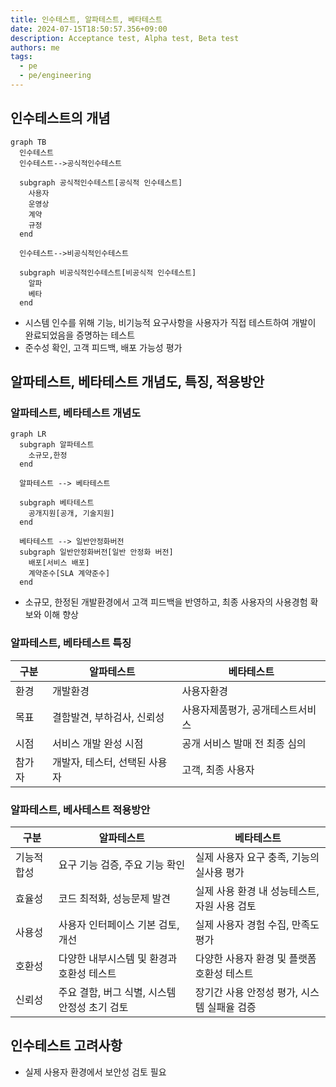 ```yaml
---
title: 인수테스트, 알파테스트, 베타테스트
date: 2024-07-15T18:50:57.356+09:00
description: Acceptance test, Alpha test, Beta test
authors: me
tags: 
  - pe
  - pe/engineering 
---
```


## 인수테스트의 개념

```mermaid
graph TB
  인수테스트
  인수테스트-->공식적인수테스트

  subgraph 공식적인수테스트[공식적 인수테스트]
    사용자
    운영상
    계약
    규정
  end

  인수테스트-->비공식적인수테스트

  subgraph 비공식적인수테스트[비공식적 인수테스트]
    알파
    베타
  end
```

- 시스템 인수를 위해 기능, 비기능적 요구사항을 사용자가 직접 테스트하여 개발이 완료되었음을 증명하는 테스트
- 준수성 확인, 고객 피드백, 배포 가능성 평가

## 알파테스트, 베타테스트 개념도, 특징, 적용방안

### 알파테스트, 베타테스트 개념도

```mermaid
graph LR
  subgraph 알파테스트
    소규모,한정
  end

  알파테스트 --> 베타테스트

  subgraph 베타테스트
    공개지원[공개, 기술지원]
  end

  베타테스트 --> 일반안정화버전
  subgraph 일반안정화버전[일반 안정화 버전]
    배포[서비스 배포]
    계약준수[SLA 계약준수]
  end
```

- 소규모, 한정된 개발환경에서 고객 피드백을 반영하고, 최종 사용자의 사용경험 확보와 이해 향상

### 알파테스트, 베타테스트 특징

| 구분 | 알파테스트 | 베타테스트 |
| --- | --- | --- |
| 환경 | 개발환경 | 사용자환경|
| 목표 | 결함발견, 부하검사, 신뢰성 | 사용자제품평가, 공개테스트서비스 |
| 시점 | 서비스 개발 완성 시점 | 공개 서비스 발매 전 최종 심의 |
| 참가자 | 개발자, 테스터, 선택된 사용자 | 고객, 최종 사용자 |

### 알파테스트, 베사테스트 적용방안

| 구분 | 알파테스트 | 베타테스트 |
| --- | --- | --- |
| 기능적합성 | 요구 기능 검증, 주요 기능 확인 | 실제 사용자 요구 충족, 기능의 실사용 평가 |
| 효율성 | 코드 최적화, 성능문제 발견 | 실제 사용 환경 내 성능테스트, 자원 사용 검토 |
| 사용성 | 사용자 인터페이스 기본 검토, 개선 | 실제 사용자 경험 수집, 만족도 평가 |
| 호환성 | 다양한 내부시스템 및 환경과 호환성 테스트 | 다양한 사용자 환경 및 플랫폼 호환성 테스트 |
| 신뢰성 | 주요 결함, 버그 식별, 시스템 안정성 초기 검토 | 장기간 사용 안정성 평가, 시스템 실패율 검증 |

## 인수테스트 고려사항

- 실제 사용자 환경에서 보안성 검토 필요
